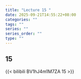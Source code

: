 ```yaml
---
title: "Lecture 15 "
date: 2025-09-21T14:55:22+08:00
categories: ""
tags: ""
series: ""
series_order: ""
type: ""
---
```


## 15 

{{< bilibili BV1hJ4m1M7ZA 15 >}}


